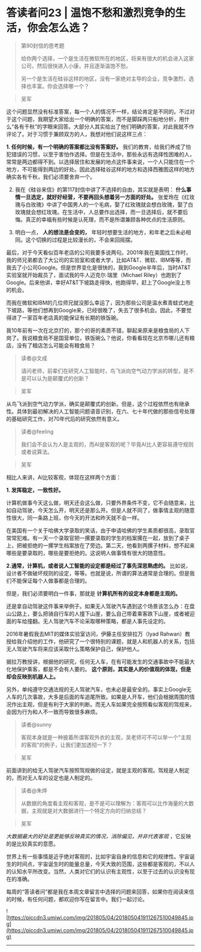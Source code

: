 # 答读者问23 | 温饱不愁和激烈竞争的生活，你会怎么选？

> 第90封信的思考题
> 
> 给你两个选择，一个是生活在微软所在的地区，将来有很大的机会进入这家公司，然后很快进入小康，并且逐渐温饱不愁。
> 
> 另一个是生活在硅谷这样的地区，没有一家绝对主导的企业，竞争激烈，选择也丰富。你会选择哪一个？

> 吴军

这个问题显然没有标准答案，每一个人的情况不一样，结论肯定是不同的。不过对于这个问题，我期望大家给出一个明确的答案，而不是脚踩两只船地分析，用什么“各有千秋”的字眼来回答。大部分人其实给出了他们明确的答案，对此我就不作评论了。对于习惯于兼顾双方的人，我想对他们说这样三点：

 **1. 任何时候，有一个明确的答案都比没有答案好。** 我们的教育，给我们养成了怕犯错误的习惯，以至于害怕作选择。但是在生活中，那些永远有选择性困难的人，常常是两边都得不到。以选择居住和发展的地点这件事来说，一个人只能住在一个地方，不可能得到两边的好处。因此选择硅谷这样的地方和选择西雅图这样的地方确实各有千秋，我们必须要舍弃一个。

2. 我在《硅谷来信》的第117封信中讲了不选择的自由，其实就是表明： **什么事情一旦选定，就好好经营，不要再回头想着另一方面的好处。** 张爱玲在《红玫瑰与白玫瑰》中讲了中国男人的一个毛病，娶了红玫瑰就会想白玫瑰，娶了白玫瑰就会想红玫瑰。在生活中，人总要作出选择，而一旦选择后，就不要后悔。真正的幸福有些时候是认死理，而不是所谓兼顾各种优点的生活原则。

3. 明白一点， **人的想法是会变的，** 年轻时想要生活的地方，和年老之后未必相同。这个切换的过程是比较漫长的，不会来回摇摆。

最后，对于今天看似百年老店的公司我要多说两句。2001年我在美国找工作时，我的师兄弟都去了大公司的实验室和或者大学，比如AT&T、微软、IBM等等，而我去了小公司Google。但是世界变化是很快的，我到Google半年后，当时AT&T实验室就开始裁员了，面试我的牛人迈克尔∙瑞里（Michael Riley）也跑到了Google。后来他讲，幸好AT&T下坡路走得快，他跑得早，赶上了Google没上市的机会。

而我在微软和IBM的几位师兄就没那么幸运了，因为那些公司是温水煮青蛙式地走下坡路，等他们想再到Google来，已经很晚了，失去了很多机会。因此，不要觉得进了一家百年老店真的能保证有长期的铁饭碗。

我10年前有一次在北京打的，那个的哥的素质不错，聊起来原来是粮食局的人下岗了。我说粮食局不是国营单位，铁饭碗么？他说，你看看现在北京市哪儿还有粮店，没有了粮店怎么可能会有粮食局？

> 读者@文成
> 
> 请问老师，前辈们在研究人工智能时，鸟飞派向空气动力学派的转型，是不是可以认为是颠覆式的创新？

> 吴军

从鸟飞派到空气动力学派，确实是颠覆式的创新。但是，这个过程依然也有继承性。具体到最初解决的人工智能问题语音识别，在六、七十年代做的那些信号处理的基础研究工作，对70年代后的研究依然有意义。

> 读者@feeling
> 
> 我们会不会认为人是主观的，而AI是客观的呢？毕竟AI比人更容易遵守规则或者说算法。

> 吴军

相比人来讲，AI比较客观，体现在这样两个方面：

 **1. 发挥稳定，一致性好。**

计算机做事今天这么做，明天还会这么做，只要外界条件不变，它不会随意来，比如自动驾驶，今天怎么开，明天还是那么开。但是人就不同了，做事情主观的随意性很大，同一条路上班，你今天的开法和昨天就不会一样。

在美国有一个关于哈佛大学录取的笑话，由于申请哈佛的学生素质都很高，录取官常常犯难。有一天一个录取官把一摞要录取的学生的档案摞在一起，放到了桌子上，把被拒绝的一摞学生档案放在了旁边。第二天，他看到两摞子材料，想不起来哪些是要录取的，哪些是要拒绝的。这说明人做事情有很大的随意性。

 **2.通常，计算机，或者说人工智能的设定都是经过了事先深思熟虑的。** 比如说，设计者不做破坏规则的设定，等等。也就是说，所谓的算法通常是合理的。但是我们不能保证每个人做事都是合理的。

但是，我们必须要明白一件事，那就是 **计算机所有的设定本身都是主观的。**

还是拿自动驾驶这件事来举例子。如果无人驾驶汽车遇到这个场景该怎么办：在盘山公路上，要么把骑自行车的人撞下山崖，要么自己带着乘客跌下山崖，或者被迎面的车给撞翻。无人驾驶汽车不论采取哪种策略，都是人事先设定的。

2016年暑假我去MIT的媒体实验室访问，伊藤主任安排拉万（Iyad Rahwan）教授给我介绍他的工作，他研究了一个很特别的课题，就是人和机器人的关系，包括无人驾驶汽车将来应该采取什么策略保护自己，保护他人。

据拉万教授讲，根据他的研究，任何无人车，在有可能发生的交通事故中不能最大化地保护乘客，都是不会有人要的。 **这个原则，其实是人的价值观的体现，但是却会反映到机器人上。**

另外，单纯遵守交通法规的无人驾驶汽车，也未必是最安全的。事实上Google无人车的几次事故，大多是后面的车追尾所致。如果是人开车，他们会根据周围的情况作出主观，但是有利于大家的判断。而无人车如果完全按照看似客观的驾规来，会因为行为和人不一致而导致很多麻烦。

> 读者@sunny
> 
> 客观本身就是一种披着所谓客观外衣的主观，吴老师可不可以举一个"主观的客观"的例子，让我们更加透彻一下？

> 吴军

前面讲到的给无人驾驶汽车按照驾规做的设定，就是主观的客观。驾规是人制定的，而对无人车的设定也是人制定的。

> 读者@朱烨
> 
> 从数据的角度看主观和客观，是不是可以理解为：客观可以比作海量的大数据，主观就是对大数据进行一个特定方向的归纳总结？

> 吴军

 *大数据最大的好处是更能够反映真实的情况，消除偏见，并非代表客观* ，它反映的是比较真实的意愿。

世界上有一些事情是近乎绝对客观的，比如宇宙自身的信息和它的规律性。宇宙诞生的时间点，宇宙诞生时的能量总量，今天大致的范围，这些都是客观的，不以人的认知水平所改变。当然，人类对它们的认识有主观性，以至于过去的认识没有现在的准确。

每周的“答读者问”都是我在本周文章留言中选择的问题来回答，如果你在阅读来信的时候，有任何问题，都欢迎你写在留言中。我们一起讨论。

![https://piccdn3.umiwi.com/img/201805/04/201805041911267510049845.jpg](https://piccdn3.umiwi.com/img/201805/04/201805041911267510049845.jpg)

---
